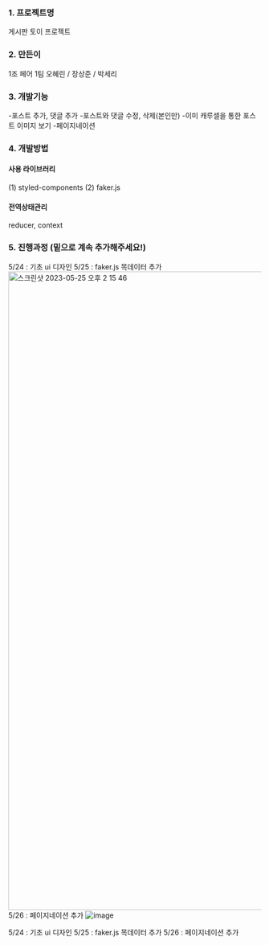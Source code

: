 ### 1. 프로젝트명

게시판 토이 프로젝트

### 2. 만든이

1조 페어 1팀
오혜린 / 장상준 / 박세리

### 3. 개발기능

-포스트 추가, 댓글 추가 -포스트와 댓글 수정, 삭제(본인만) -이미 캐루셀을 통한 포스트 이미지 보기 -페이지네이션

### 4. 개발방법

#### 사용 라이브러리

(1) styled-components
(2) faker.js

#### 전역상태관리

reducer, context

### 5. 진행과정 (밑으로 계속 추가해주세요!)
5/24 : 기초 ui 디자인
5/25 : faker.js 목데이터 추가
<img width="1270" alt="스크린샷 2023-05-25 오후 2 15 46" src="https://github.com/KIT-Frontend-Team1/pair1-board-project/assets/125418818/30001b74-0ff2-48d4-be6a-43508335109c">
5/26 : 페이지네이션 추가
![image](https://github.com/KIT-Frontend-Team1/pair1-board-project/assets/110034416/69ac29c4-a81e-4fe0-b4c4-9f09d9a88641)


5/24 : 기초 ui 디자인
5/25 : faker.js 목데이터 추가
5/26 : 페이지네이션 추가
